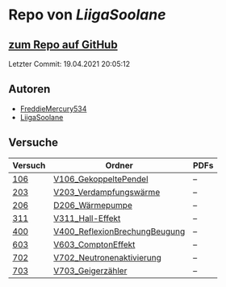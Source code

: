 # Repo von *LiigaSoolane*

## [zum Repo auf GitHub](https://github.com/LiigaSoolane/Paktikum)

Letzter Commit: 19.04.2021 20:05:12

## Autoren
- [FreddieMercury534](https://github.com/FreddieMercury534)
- [LiigaSoolane](https://github.com/LiigaSoolane)

## Versuche

|       Versuch       |                                                     Ordner                                                      |PDFs|
|---------------------|-----------------------------------------------------------------------------------------------------------------|----|
|[106](../versuch/106)|[V106_GekoppeltePendel](https://github.com/LiigaSoolane/Paktikum/tree/main/V106_GekoppeltePendel)                |–   |
|[203](../versuch/203)|[V203_Verdampfungswärme](https://github.com/LiigaSoolane/Paktikum/tree/main/V203_Verdampfungsw%C3%A4rme)         |–   |
|[206](../versuch/206)|[D206_Wärmepumpe](https://github.com/LiigaSoolane/Paktikum/tree/main/D206_W%C3%A4rmepumpe)                       |–   |
|[311](../versuch/311)|[V311_Hall-Effekt](https://github.com/LiigaSoolane/Paktikum/tree/main/V311_Hall-Effekt)                          |–   |
|[400](../versuch/400)|[V400_ReflexionBrechungBeugung](https://github.com/LiigaSoolane/Paktikum/tree/main/V400_ReflexionBrechungBeugung)|–   |
|[603](../versuch/603)|[V603_ComptonEffekt](https://github.com/LiigaSoolane/Paktikum/tree/main/V603_ComptonEffekt)                      |–   |
|[702](../versuch/702)|[V702_Neutronenaktivierung](https://github.com/LiigaSoolane/Paktikum/tree/main/V702_Neutronenaktivierung)        |–   |
|[703](../versuch/703)|[V703_Geigerzähler](https://github.com/LiigaSoolane/Paktikum/tree/main/V703_Geigerz%C3%A4hler)                   |–   |
